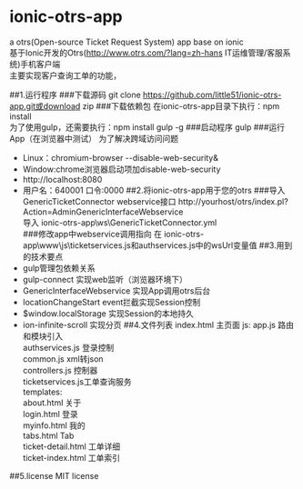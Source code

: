 ionic-otrs-app
==============
a otrs(Open-source Ticket Request System) app base on ionic<br>
基于Ionic开发的Otrs(http://www.otrs.com/?lang=zh-hans IT运维管理/客服系统)手机客户端<br>
主要实现客户查询工单的功能，

##1.运行程序
###下载源码
git clone https://github.com/little51/ionic-otrs-app.git或download zip
###下载依赖包
在ionic-otrs-app目录下执行：npm install<br>
为了使用gulp，还需要执行：npm install gulp -g
###启动程序
gulp
###运行App（在浏览器中测试）
为了解决跨域访问问题
* Linux：chromium-browser --disable-web-security&
* Window:chrome浏览器启动项加disable-web-security
* http://localhost:8080
* 用户名：640001 口令:0000
##2.将ionic-otrs-app用于您的otrs
###导入GenericTicketConnector webservice接口
http://yourhost/otrs/index.pl?Action=AdminGenericInterfaceWebservice<br>
导入 ionic-otrs-app\ws\GenericTicketConnector.yml<br>
###修改app中webservice调用指向
在 ionic-otrs-app\www\js\ticketservices.js和authservices.js中的wsUrl变量值
##3.用到的技术要点
* gulp管理包依赖关系
* gulp-connect 实现web监听（浏览器环境下）
* GenericInterfaceWebservice 实现App调用otrs后台
* locationChangeStart event拦截实现Session控制
* $window.localStorage 实现Session的本地持久
* ion-infinite-scroll 实现分页
##4.文件列表
index.html       主页面
js:
  app.js           路由和模块引入<br>
  authservices.js  登录控制<br>
  common.js        xml转json<br>
  controllers.js   控制器<br>
  ticketservices.js工单查询服务<br>
templates:<br>
  about.html      关于<br>
  login.html      登录<br>
  myinfo.html     我的<br>
  tabs.html       Tab<br>
  ticket-detail.html 工单详细<br>
  ticket-index.html  工单索引<br>

##5.license
MIT license